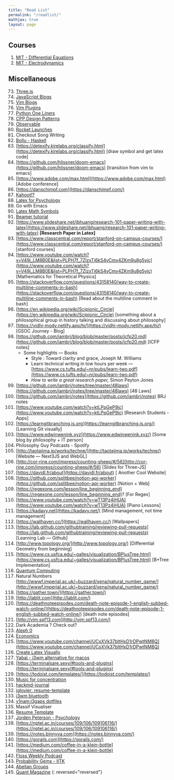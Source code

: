 ```yaml
---
title: "Read List"
permalink: "/readlist/"
mathjax: true
layout: page
---
```


## Courses

1. [MIT - Differential Equations](https://ocw.mit.edu/courses/mathematics/18-03sc-differential-equations-fall-2011/index.htm)
2. [MIT - Electrodynamics](https://ocw.mit.edu/courses/physics/8-07-electromagnetism-ii-fall-2012/syllabus/)

## Miscellaneous

73. [Three.js](https://threejs.org)
72. [JavaScript Blogs](https://mrale.ph/)
71. [Vim Blogs](https://vimways.org/)
70. [Vim Plugins](https://vimawesome.com/)
69. [Python One Liners](https://wiki.python.org/moin/Powerful%20Python%20One-Liners)
68. [CPP Design Patterns](https://cpppatterns.com)
67. [Observable](https://observablehq.com)
66. [Rocket Launches](https://www.youtube.com/watch?v=o0fG_lnVhHw)
65. Checkout Song Writing 
64. [Bollu - Haskell](https://www.youtube.com/watch?v=5sSSA2gHMCk)
63. [https://detexify.kirelabs.org/classify.html](https://detexify.kirelabs.org/classify.html) [draw symbol and get latex code]
62. [https://github.com/hlissner/doom-emacs](https://github.com/hlissner/doom-emacs) [transition from vim to emacs]
61. [https://www.adobe.com/max.html](https://www.adobe.com/max.html) [Adobe conference]
60. [https://danschimpf.com](https://danschimpf.com/)
59. [Kahoot!?](https://www.youtube.com/watch?v=7XzfWHdDS9Q)
58. [Latex for Psychology](http://sachaepskamp.com/files/LaTeX2015/2015workshopL1.pdf)
57. Go with Emacs
56. [Latex Math Symbols](https://en.wikibooks.org/wiki/LaTeX/Advanced_Mathematics)
55. [Beamer tutorial](http://jeromyanglim.blogspot.com/2010/08/getting-started-with-beamer-tips-and.html)
54. [https://www.slideshare.net/jbhuang/research-101-paper-writing-with-latex](https://www.slideshare.net/jbhuang/research-101-paper-writing-with-latex) **[Research Paper in Latex]**
53. [https://www.classcentral.com/report/stanford-on-campus-courses/](https://www.classcentral.com/report/stanford-on-campus-courses/) [stanford courses]
52. [https://www.youtube.com/watch?v=V49i_LM8B0E&list=PLPH7f_7ZlzxTi6kS4vCmv4ZKm9u8g5yic](https://www.youtube.com/watch?v=V49i_LM8B0E&list=PLPH7f_7ZlzxTi6kS4vCmv4ZKm9u8g5yic) [Mathematics for Theoretical Physics]
51. [https://stackoverflow.com/questions/43158140/way-to-create-multiline-comments-in-bash](https://stackoverflow.com/questions/43158140/way-to-create-multiline-comments-in-bash) [Read about the multiline comment in bash]
50. [https://en.wikipedia.org/wiki/Scipionic_Circle](https://en.wikipedia.org/wiki/Scipionic_Circle) [something about a philosophical group in history talking and discussing about philosophy]
49. [https://vidhi-mody.netlify.app/hi/](https://vidhi-mody.netlify.app/hi/) [GSOC Journey - Blog]
48. [https://github.com/iambrj/blog/blob/master/posts/icfp20.md](https://github.com/iambrj/blog/blob/master/posts/icfp20.md) [ICFP notes]
    - Some highlights — Books
        - Style : Toward clarity and grace, Joseph M. Williams
        - Learn technical writing in tow hours per week — [https://www.cs.tufts.edu/~nr/pubs/learn-two.pdf](https://www.cs.tufts.edu/~nr/pubs/learn-two.pdf)
        - *How to write a great research paper,* Simon Peyton Jones
47. [https://github.com/iambrj/notes/tree/master/48laws](https://github.com/iambrj/notes/tree/master/48laws) [48 Laws]
46.  [https://github.com/iambrj/notes](https://github.com/iambrj/notes) BRJ notes
45. [https://www.youtube.com/watch?v=ktLPpGeP9ic](https://www.youtube.com/watch?v=ktLPpGeP9ic) [Research Students - Apps]
44. [https://learngitbranching.js.org](https://learngitbranching.js.org/) [Learning Git visually]
43. [https://www.edwinwenink.xyz](https://www.edwinwenink.xyz/) [Some blog by philosophy + IT person]
42. Philosophy Guy Podcasts - Spotify
41. [http://taotajima.jp/works/techne/](http://taotajima.jp/works/techne/) [Website — Next3JS and WebGL]
40. [http://cor-rine.com/impress/counting-sheep/#/56](http://cor-rine.com/impress/counting-sheep/#/56) [Slides for Three-JS]
39. [https://davidl.fr/about](https://davidl.fr/about) [ Another Cool Website]
38. [https://github.com/splitbee/notion-api-worker](https://github.com/splitbee/notion-api-worker) [Notion + Web]
37. [https://regexone.com/lesson/line_beginning_end](https://regexone.com/lesson/line_beginning_end)? [For Regex]
36. [https://www.youtube.com/watch?v=wT13Pz4iHUA](https://www.youtube.com/watch?v=wT13Pz4iHUA) [Piano Lessons]
35. [https://kadavy.net](https://kadavy.net/) [Mind management, not time management]
34. [https://wallhaven.cc/](https://wallhaven.cc/) [Wallpapers]
33. [https://lab.github.com/githubtraining/reviewing-pull-requests](https://lab.github.com/githubtraining/reviewing-pull-requests) [Learning Lab — Github]
32. [http://www.topology.org/](http://www.topology.org/) [Differential Geometry from beginning]
31. [https://www.cs.usfca.edu/~galles/visualization/BPlusTree.html](https://www.cs.usfca.edu/~galles/visualization/BPlusTree.html) [B+Tree Implementation]
30. [Quantum Computing](https://quantum.country/)
29. Natural Numbers [http://wwwf.imperial.ac.uk/~buzzard/xena/natural_number_game/](http://wwwf.imperial.ac.uk/~buzzard/xena/natural_number_game/)
28. [https://gather.town/](https://gather.town/)
27. [http://lablit.com](http://lablit.com/)
26. [https://deathnoteepisodes.com/death-note-episode-1-english-subbed-watch-online/](https://deathnoteepisodes.com/death-note-episode-1-english-subbed-watch-online/) [death note episodes]
25. [http://vim.spf13.com](http://vim.spf13.com/)
24. Dark Academia ? Check out?
23. [Aleph 0](https://www.youtube.com/channel/UCzBjutX2PmitNF4avysL-vg)
22. [Economics](https://www.youtube.com/channel/UCZ4AMrDcNrfy3X6nsU8-rPg)
21. [https://www.youtube.com/channel/UCsXVk37bltHxD1rDPwtNM8Q](https://www.youtube.com/channel/UCsXVk37bltHxD1rDPwtNM8Q)
20. [Create Latex Visually](https://www.mathcha.io/editor)
19. [Yabai - i3wm alternative for macos](https://www.youtube.com/channel/UCsXVk37bltHxD1rDPwtNM8Q)
18. [https://terminalsare.sexy/#tools-and-plugins](https://terminalsare.sexy/#tools-and-plugins) 
17. [https://todoist.com/templates/](https://todoist.com/templates/)
16. [Music for concentration](https://www.youtube.com/watch?v=38LMlhYiQzc)
15. [hackmd-journal](https://github.com/nemani/hackmd-journal)
14. [jglovier: resume-template](https://github.com/jglovier/resume-template)
13. [i3wm bluetooth](https://www.reddit.com/r/i3wm/comments/9wqt4k/connect_to_bluetooth_devices_on_i3/)
12. [v1nam:i3gaps dotfiles](https://github.com/v1nam/i3gaps-dotfiles)
11. Massif Visualiser 
10. [Resume Template](https://github.com/jglovier/resume-template/projects/1)
9. [Jorden Peterson - Psychology](https://www.jordanbpeterson.com/classes/psychology-434/)
8. [https://nptel.ac.in/courses/109/106/109106116/](https://nptel.ac.in/courses/109/106/109106116/)
7. [https://notes.binnyva.com](https://notes.binnyva.com/)
6. [https://gorails.com](https://gorails.com/)
5. [https://medium.com/coffee-in-a-klein-bottle](https://medium.com/coffee-in-a-klein-bottle)
4. [Floss Weekly Podcast](https://twit.tv/shows/floss-weekly)
3. [Probability Gems - IITK](https://www.cse.iitk.ac.in/users/sbaswana/probability-gems.html)
2. [Abelian Groups](https://www.sciencedirect.com/book/9780080092065/abelian-groups)
1. [Quant Magazine](https://www.quantamagazine.org/)
{: reversed="reversed"}
